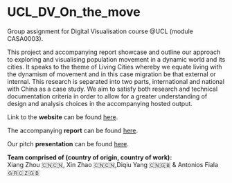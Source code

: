 # UCL_DV_On_the_move
Group assignment for Digital Visualisation course @UCL (module CASA0003).

This project and accompanying report showcase and outline our approach to exploring and visualising population movement in a dynamic world and its cities. It speaks to the theme of Living Cities whereby we equate living with the dynamism of movement and in this case migration be that external or internal. This research is separated into two parts, international and national with China as a case study. We aim to satisfy both research and technical documentation criteria in order to allow for a greater understanding of design and analysis choices in the accompanying hosted output.

Link to the **website** can be found [here](https://antoniosfiala.github.io/UCL_Visualisation_Population_Flow/Website).

The accompanying **report** can be found [here](https://github.com/antoniosfiala/UCL_Visualisation_Population_Flow/blob/master/DV_Group_5_report.pdf).

Our pitch **presentation** can be found [here](https://github.com/antoniosfiala/UCL_Visualisation_Population_Flow/blob/master/DV_Group_5_presentation.pdf).

**Team comprised of (country of origin, country of work):**<br> 
Xiang Zhou 🇨🇳🇨🇳, Xin Zhao 🇨🇳🇨🇳,Diqiu Yang 🇨🇳🇬🇧 & Antonios Fiala 🇬🇷🇨🇿🇬🇧
